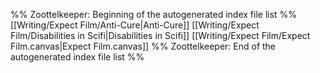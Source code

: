 %% Zoottelkeeper: Beginning of the autogenerated index file list  %%
 [[Writing/Expect Film/Anti-Cure|Anti-Cure]]
 [[Writing/Expect Film/Disabilities in Scifi|Disabilities in Scifi]]
 [[Writing/Expect Film/Expect Film.canvas|Expect Film.canvas]]
%% Zoottelkeeper: End of the autogenerated index file list  %%
